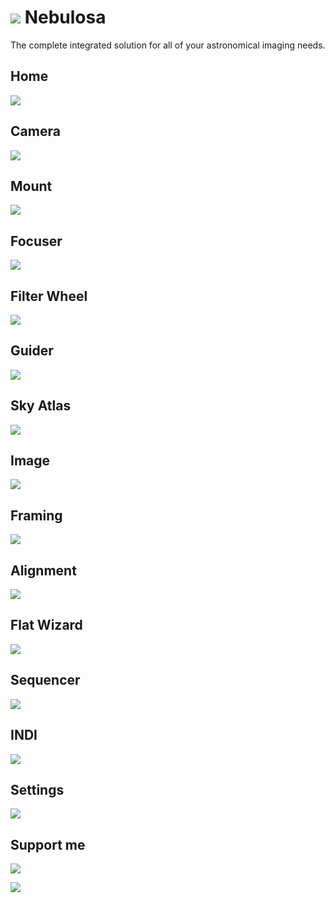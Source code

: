 # ![](src/assets/icons/nebulosa.png) Nebulosa

The complete integrated solution for all of your astronomical imaging needs.

## Home

![](home.png)

## Camera

![](camera.png)

## Mount

![](mount.png)

## Focuser

![](focuser.png)

## Filter Wheel

![](filter-wheel.png)

## Guider

![](guider.png)

## Sky Atlas

![](sky-atlas.png)

## Image

![](image.png)

## Framing

![](framing.png)

## Alignment

![](alignment.png)

## Flat Wizard

![](flat-wizard.png)

## Sequencer

![](sequencer.png)

## INDI

![](indi.png)

## Settings

![](settings.png)

## Support me

[![](src/assets/images/donate-with-paypal-blue.svg)](https://www.paypal.com/donate/?hosted_button_id=U8TGGJTKSZUCA)

[![](https://cdn.buymeacoffee.com/buttons/v2/default-yellow.png)](https://www.buymeacoffee.com/tiagohm)
